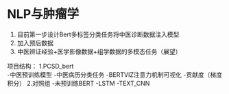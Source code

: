 # NLP与肿瘤学
1. 目前第一步设计Bert多标签分类任务将中医诊断数据注入模型
2. 加入预后数据
3. 中医辨证经验+医学影像数据+组学数据的多模态任务（展望）

项目结构：
1.PCSD_bert   
  -中医预训练模型
  -中医病历分类任务
   -BERTVIZ注意力机制可视化
   -贡献度（梯度积分）
2.对照组
  -未预训练BERT
  -LSTM
  -TEXT_CNN

